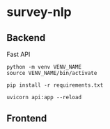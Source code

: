 # survey-nlp

## Backend
Fast API

```
python -m venv VENV_NAME
source VENV_NAME/bin/activate

pip install -r requirements.txt

uvicorn api:app --reload
```

## Frontend